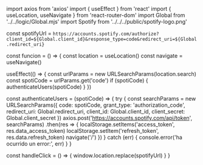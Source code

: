 import axios from 'axios'
import { useEffect } from 'react'
import { useLocation, useNavigate } from 'react-router-dom'
import Global from '../../logic/Global.mjs'
import Spotify from '../../../public/spotify-logo.png'

const spotifyUrl = `https://accounts.spotify.com/authorize?client_id=${Global.client_id}&response_type=code&redirect_uri=${Global.redirect_uri}`

const funcion = () => {
  const location = useLocation()
  const navigate = useNavigate()

  useEffect(() => {
    const urlParams = new URLSearchParams(location.search)
    const spotiCode = urlParams.get('code')
    if (spotiCode) {
      authenticateUsers(spotiCode)
    }
  })

  const authenticateUsers = (spotiCode) => {
    try {
      const searchParams = new URLSearchParams({
        code: spotiCode,
        grant_type: 'authorization_code',
        redirect_uri: Global.redirect_uri,
        client_id: Global.client_id,
        client_secret: Global.client_secret
      })
      axios.post('https://accounts.spotify.com/api/token', searchParams)
        .then(res => {
          localStorage.setItems('access_token', res.data_access_token)
          localStorage.setItem('refresh_token', res.data.refresh_token)
          navigate('/')
        })
    } catch (err) {
      console.error('ha ocurrido un error:', err)
    }
  }

  const handleClick = () => {
    window.location.replace(spotifyUrl)
  }
}
